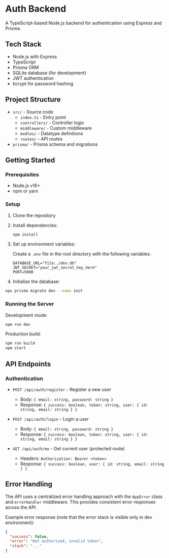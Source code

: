 # Auth Backend

A TypeScript-based Node.js backend for authentication using Express and Prisma.

## Tech Stack

- Node.js with Express
- TypeScript
- Prisma ORM
- SQLite database (for development)
- JWT authentication
- bcrypt for password hashing

## Project Structure

- `src/` - Source code
  - `index.ts` - Entry point
  - `controllers/` - Controller logic
  - `middleware/` - Custom middleware
  - `modles/` - Datatype definitions
  - `routes/` - API routes
- `prisma/` - Prisma schema and migrations

## Getting Started

### Prerequisites

- Node.js v16+
- npm or yarn

### Setup

1. Clone the repository
2. Install dependencies:

    ```bash
    npm install
    ```

3. Set up environment variables:

    Create a `.env` file in the root directory with the following variables:
    
    ```
    DATABASE_URL="file:./dev.db"
    JWT_SECRET="your_jwt_secret_key_here"
    PORT=5000
    ```

4. Initialize the database:

```bash
npx prisma migrate dev --name init
```

### Running the Server

Development mode:

```bash
npm run dev
```

Production build:

```bash
npm run build
npm start
```

## API Endpoints

### Authentication

- `POST /api/auth/register` - Register a new user
  - Body: `{ email: string, password: string }`
  - Response: `{ success: boolean, token: string, user: { id: string, email: string } }`

- `POST /api/auth/login` - Login a user
  - Body: `{ email: string, password: string }`
  - Response: `{ success: boolean, token: string, user: { id: string, email: string } }`

- `GET /api/auth/me` - Get current user (protected route)
  - Headers: `Authorization: Bearer <token>`
  - Response: `{ success: boolean, user: { id: string, email: string } }`

## Error Handling

The API uses a centralized error handling approach with the `AppError` class and `errorHandler` middleware. This provides consistent error responses across the API.

Example error response (note that the error stack is visible only in dev environment):

```json
{
  "success": false,
  "error": "Not authorized, invalid token",
  "stack": "..."
}
```
